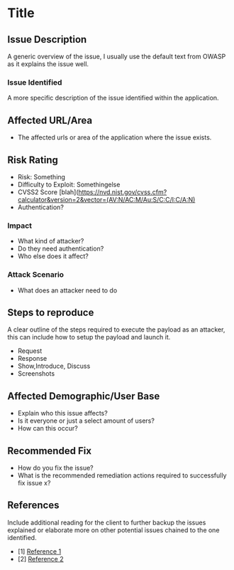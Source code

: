 # Title
## Issue Description
A generic overview of the issue, I usually use the default text from OWASP as it explains the issue well.
### Issue Identified
A more specific description of the issue identified within the application.

## Affected URL/Area
- The affected urls or area of the application where the issue exists.

## Risk Rating
- Risk: Something
- Difficulty to Exploit: Somethingelse
- CVSS2 Score [blah](https://nvd.nist.gov/cvss.cfm?calculator&version=2&vector=(AV:N/AC:M/Au:S/C:C/I:C/A:N)
- Authentication?

### Impact
- What kind of attacker?
- Do they need authentication?
- Who else does it affect?

### Attack Scenario
- What does an attacker need to do

## Steps to reproduce
A clear outline of the steps required to execute the payload as an attacker, this can include how to setup the payload and launch it.
- Request
- Response
- Show,Introduce, Discuss
- Screenshots

## Affected Demographic/User Base 
- Explain who this issue affects? 
- Is it everyone or just a select amount of users? 
- How can this occur?

## Recommended Fix
- How do you fix the issue? 
- What is the recommended remediation actions required to successfully fix issue x?

## References
Include additional reading for the client to further backup the issues explained or elaborate more on other potential issues chained to the one identified.
- [1] [Reference 1]()
- [2] [Reference 2]()
